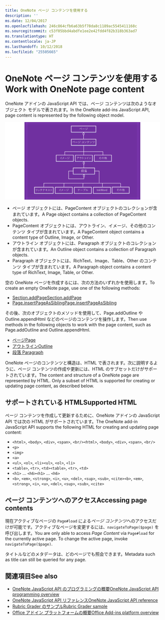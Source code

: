 ```yaml
---
title: OneNote ページ コンテンツを使用する
description: ''
ms.date: 12/04/2017
ms.openlocfilehash: 246c864cfb6a63b5f78da8c1189ac5545411168c
ms.sourcegitcommit: c53f05bbd4abdfe1ee2e42fdd4f82b318b363ad7
ms.translationtype: HT
ms.contentlocale: ja-JP
ms.lasthandoff: 10/12/2018
ms.locfileid: "25505665"
---
```

# <a name="work-with-onenote-page-content"></a><span data-ttu-id="48a5f-102">OneNote ページ コンテンツを使用する</span><span class="sxs-lookup"><span data-stu-id="48a5f-102">Work with OneNote page content</span></span> 

<span data-ttu-id="48a5f-103">OneNote アドインの JavaScript API では、ページ コンテンツは次のようなオブジェクト モデルで表されます。</span><span class="sxs-lookup"><span data-stu-id="48a5f-103">In the OneNote add-ins JavaScript API, page content is represented by the following object model.</span></span>

  ![OneNote ページのオブジェクト モデル図](../images/one-note-om-page.png)

- <span data-ttu-id="48a5f-105">ページ オブジェクトには、PageContent オブジェクトのコレクションが含まれています。</span><span class="sxs-lookup"><span data-stu-id="48a5f-105">A Page object contains a collection of PageContent objects.</span></span>
- <span data-ttu-id="48a5f-106">PageContent オブジェクトには、アウトライン、イメージ、その他のコンテンツ タイプが含まれています。</span><span class="sxs-lookup"><span data-stu-id="48a5f-106">A PageContent object contains a content type of Outline, Image, or Other.</span></span>
- <span data-ttu-id="48a5f-107">アウトライン オブジェクトには、Paragraph オブジェクトのコレクションが含まれています。</span><span class="sxs-lookup"><span data-stu-id="48a5f-107">An Outline object contains a collection of Paragraph objects.</span></span>
- <span data-ttu-id="48a5f-108">Paragraph オブジェクトには、RichText、Image、Table、Other のコンテンツ タイプが含まれています。</span><span class="sxs-lookup"><span data-stu-id="48a5f-108">A Paragraph object contains a content type of RichText, Image, Table, or Other.</span></span>

<span data-ttu-id="48a5f-109">空の OneNote ページを作成するには、次の方法のいずれかを使用します。</span><span class="sxs-lookup"><span data-stu-id="48a5f-109">To create an empty OneNote page, use one of the following methods:</span></span>

- [<span data-ttu-id="48a5f-110">Section.addPage</span><span class="sxs-lookup"><span data-stu-id="48a5f-110">Section.addPage</span></span>](https://docs.microsoft.com/javascript/api/onenote/onenote.section?view=office-js#addpage-title-)
- [<span data-ttu-id="48a5f-111">Page.insertPageAsSibling</span><span class="sxs-lookup"><span data-stu-id="48a5f-111">Page.insertPageAsSibling</span></span>](https://docs.microsoft.com/javascript/api/onenote/onenote.section?view=office-js#insertsectionassibling-location--title-)

<span data-ttu-id="48a5f-112">その後、次のオブジェクトのメソッドを使用して、Page.addOutline や Outline.appendHtml などのページのコンテンツを操作します。</span><span class="sxs-lookup"><span data-stu-id="48a5f-112">Then use methods in the following objects to work with the page content, such as Page.addOutline and Outline.appendHtml.</span></span> 

- [<span data-ttu-id="48a5f-113">ページ</span><span class="sxs-lookup"><span data-stu-id="48a5f-113">Page</span></span>](https://docs.microsoft.com/javascript/api/onenote/onenote.page?view=office-js)
- [<span data-ttu-id="48a5f-114">アウトライン</span><span class="sxs-lookup"><span data-stu-id="48a5f-114">Outline</span></span>](https://docs.microsoft.com/javascript/api/onenote/onenote.outline?view=office-js)
- [<span data-ttu-id="48a5f-115">段落
</span><span class="sxs-lookup"><span data-stu-id="48a5f-115">Paragraph</span></span>](https://docs.microsoft.com/javascript/api/onenote/onenote.paragraph?view=office-js)

<span data-ttu-id="48a5f-p101">OneNote ページのコンテンツと構造は、HTML で表されます。次に説明するように、ページ コンテンツの作成や更新には、HTML のサブセットだけがサポートされています。</span><span class="sxs-lookup"><span data-stu-id="48a5f-p101">The content and structure of a OneNote page are represented by HTML. Only a subset of HTML is supported for creating or updating page content, as described below.</span></span>

## <a name="supported-html"></a><span data-ttu-id="48a5f-118">サポートされている HTML</span><span class="sxs-lookup"><span data-stu-id="48a5f-118">Supported HTML</span></span>

<span data-ttu-id="48a5f-119">ページ コンテンツを作成して更新するために、OneNote アドインの JavaScript API では次の HTML がサポートされています。</span><span class="sxs-lookup"><span data-stu-id="48a5f-119">The OneNote add-in JavaScript API supports the following HTML for creating and updating page content:</span></span>

- <span data-ttu-id="48a5f-120">`<html>`, `<body>`, `<div>`, `<span>`, `<br/>`</span><span class="sxs-lookup"><span data-stu-id="48a5f-120">`<html>`, `<body>`, `<div>`, `<span>`, `<br/>`</span></span> 
- `<p>`
- `<img>`
- `<a>`
- <span data-ttu-id="48a5f-121">`<ul>`, `<ol>`, `<li>`</span><span class="sxs-lookup"><span data-stu-id="48a5f-121">`<ul>`, `<ol>`, `<li>`</span></span> 
- <span data-ttu-id="48a5f-122">`<table>`, `<tr>`, `<td>`</span><span class="sxs-lookup"><span data-stu-id="48a5f-122">`<table>`, `<tr>`, `<td>`</span></span>
- <span data-ttu-id="48a5f-123">`<h1>` ... `<h6>`</span><span class="sxs-lookup"><span data-stu-id="48a5f-123">`<h1>` ... `<h6>`</span></span>
- <span data-ttu-id="48a5f-124">`<b>`, `<em>`, `<strong>`, `<i>`, `<u>`, `<del>`, `<sup>`, `<sub>`, `<cite>`</span><span class="sxs-lookup"><span data-stu-id="48a5f-124">`<b>`, `<em>`, `<strong>`, `<i>`, `<u>`, `<del>`, `<sup>`, `<sub>`, `<cite>`</span></span>

## <a name="accessing-page-contents"></a><span data-ttu-id="48a5f-125">ページ コンテンツへのアクセス</span><span class="sxs-lookup"><span data-stu-id="48a5f-125">Accessing page contents</span></span>

<span data-ttu-id="48a5f-p102">現在アクティブなページの `Page#load` による*ページ コンテンツ*へのアクセスだけが可能です。アクティブなページを変更するには、`navigateToPage($page)` を呼び出します。</span><span class="sxs-lookup"><span data-stu-id="48a5f-p102">You are only able to access *Page Content* via `Page#load` for the currently active page. To change the active  page, invoke `navigateToPage($page)`.</span></span>

<span data-ttu-id="48a5f-128">タイトルなどのメタデータは、どのページでも照会できます。</span><span class="sxs-lookup"><span data-stu-id="48a5f-128">Metadata such as title can still be queried for any page.</span></span>

## <a name="see-also"></a><span data-ttu-id="48a5f-129">関連項目</span><span class="sxs-lookup"><span data-stu-id="48a5f-129">See also</span></span>

- [<span data-ttu-id="48a5f-130">OneNote JavaScript API のプログラミングの概要</span><span class="sxs-lookup"><span data-stu-id="48a5f-130">OneNote JavaScript API programming overview</span></span>](onenote-add-ins-programming-overview.md)
- [<span data-ttu-id="48a5f-131">OneNote JavaScript API リファレンス</span><span class="sxs-lookup"><span data-stu-id="48a5f-131">OneNote JavaScript API reference</span></span>](https://docs.microsoft.com/office/dev/add-ins/reference/overview/onenote-add-ins-javascript-reference?view=office-js)
- [<span data-ttu-id="48a5f-132">Rubric Grader のサンプル</span><span class="sxs-lookup"><span data-stu-id="48a5f-132">Rubric Grader sample</span></span>](https://github.com/OfficeDev/OneNote-Add-in-Rubric-Grader)
- [<span data-ttu-id="48a5f-133">Office アドイン プラットフォームの概要</span><span class="sxs-lookup"><span data-stu-id="48a5f-133">Office Add-ins platform overview</span></span>](../overview/office-add-ins.md)
